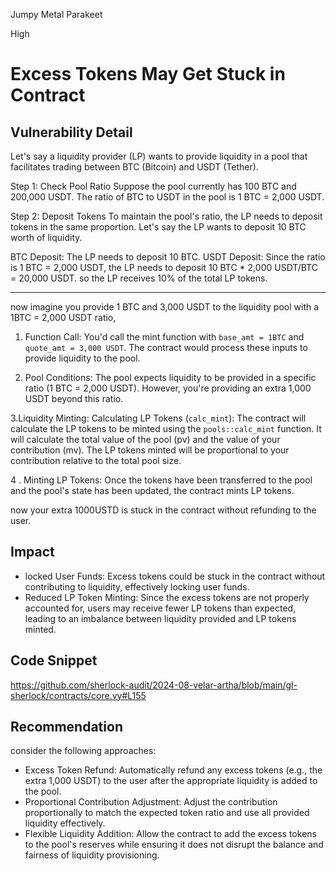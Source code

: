 Jumpy Metal Parakeet

High

# Excess Tokens May Get Stuck in Contract


## Vulnerability Detail
 

Let's say a liquidity provider (LP) wants to provide liquidity in a pool that facilitates trading between BTC (Bitcoin) and USDT (Tether). 

Step 1: Check Pool Ratio
Suppose the pool currently has 100 BTC and 200,000 USDT. The ratio of BTC to USDT in the pool is 1 BTC = 2,000 USDT.

Step 2: Deposit Tokens
To maintain the pool's ratio, the LP needs to deposit tokens in the same proportion. Let's say the LP wants to deposit 10 BTC worth of liquidity.

BTC Deposit: The LP needs to deposit 10 BTC.
USDT Deposit: Since the ratio is 1 BTC = 2,000 USDT, the LP needs to deposit 10 BTC * 2,000 USDT/BTC = 20,000 USDT.
so the LP receives 10% of the total LP tokens.


----------------------------------------------------------------------------------------------------------------------------------------------
now imagine   you provide 1 BTC and 3,000 USDT to the liquidity pool with a 1BTC = 2,000 USDT ratio,

1. Function Call:
You'd call the mint function with `base_amt = 1BTC` and `quote_amt = 3,000 USDT`. The contract would process these inputs to provide liquidity to the pool.

2. Pool Conditions:
The pool expects liquidity to be provided in a specific ratio (1 BTC = 2,000 USDT). However, you're providing an extra 1,000 USDT beyond this ratio. 


3.Liquidity Minting:
Calculating LP Tokens (`calc_mint`): The contract will calculate the LP tokens to be minted using the `pools::calc_mint` function. It will calculate the total value of the pool (pv) and the value of your contribution (mv). The LP tokens minted will be proportional to your contribution relative to the total pool size.


4 . Minting LP Tokens:
Once the tokens have been transferred to the pool and the pool's state has been updated, the contract mints LP tokens.

now your extra 1000USTD is stuck in the contract without refunding to the user.
## Impact

- locked User Funds: Excess tokens could be stuck in the contract without contributing to liquidity, effectively locking user funds.
- Reduced LP Token Minting: Since the excess tokens are not properly accounted for, users may receive fewer LP tokens than expected, leading to an imbalance between liquidity provided and LP tokens minted.

## Code Snippet

https://github.com/sherlock-audit/2024-08-velar-artha/blob/main/gl-sherlock/contracts/core.vy#L155

## Recommendation

 consider the following approaches:

- Excess Token Refund: Automatically refund any excess tokens (e.g., the extra 1,000 USDT) to the user after the appropriate liquidity is added to the pool.
- Proportional Contribution Adjustment: Adjust the contribution proportionally to match the expected token ratio and use all provided liquidity effectively.
- Flexible Liquidity Addition: Allow the contract to add the excess tokens to the pool's reserves while ensuring it does not disrupt the balance and fairness of liquidity provisioning.